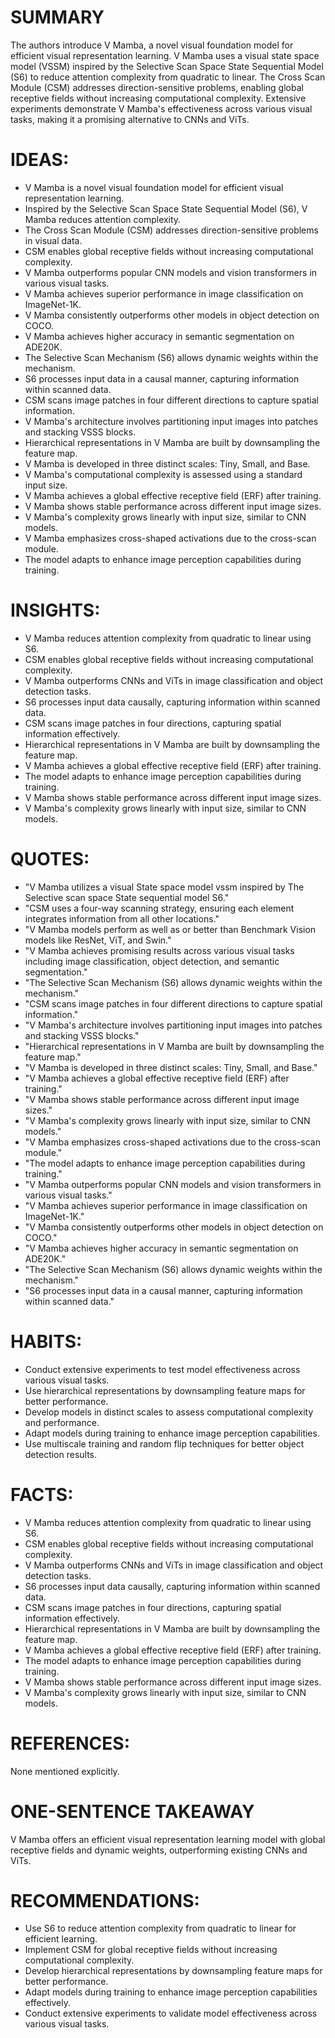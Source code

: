 # SUMMARY
The authors introduce V Mamba, a novel visual foundation model for efficient visual representation learning. V Mamba uses a visual state space model (VSSM) inspired by the Selective Scan Space State Sequential Model (S6) to reduce attention complexity from quadratic to linear. The Cross Scan Module (CSM) addresses direction-sensitive problems, enabling global receptive fields without increasing computational complexity. Extensive experiments demonstrate V Mamba's effectiveness across various visual tasks, making it a promising alternative to CNNs and ViTs.

# IDEAS:
- V Mamba is a novel visual foundation model for efficient visual representation learning.
- Inspired by the Selective Scan Space State Sequential Model (S6), V Mamba reduces attention complexity.
- The Cross Scan Module (CSM) addresses direction-sensitive problems in visual data.
- CSM enables global receptive fields without increasing computational complexity.
- V Mamba outperforms popular CNN models and vision transformers in various visual tasks.
- V Mamba achieves superior performance in image classification on ImageNet-1K.
- V Mamba consistently outperforms other models in object detection on COCO.
- V Mamba achieves higher accuracy in semantic segmentation on ADE20K.
- The Selective Scan Mechanism (S6) allows dynamic weights within the mechanism.
- S6 processes input data in a causal manner, capturing information within scanned data.
- CSM scans image patches in four different directions to capture spatial information.
- V Mamba's architecture involves partitioning input images into patches and stacking VSSS blocks.
- Hierarchical representations in V Mamba are built by downsampling the feature map.
- V Mamba is developed in three distinct scales: Tiny, Small, and Base.
- V Mamba's computational complexity is assessed using a standard input size.
- V Mamba achieves a global effective receptive field (ERF) after training.
- V Mamba shows stable performance across different input image sizes.
- V Mamba's complexity grows linearly with input size, similar to CNN models.
- V Mamba emphasizes cross-shaped activations due to the cross-scan module.
- The model adapts to enhance image perception capabilities during training.

# INSIGHTS:
- V Mamba reduces attention complexity from quadratic to linear using S6.
- CSM enables global receptive fields without increasing computational complexity.
- V Mamba outperforms CNNs and ViTs in image classification and object detection tasks.
- S6 processes input data causally, capturing information within scanned data.
- CSM scans image patches in four directions, capturing spatial information effectively.
- Hierarchical representations in V Mamba are built by downsampling the feature map.
- V Mamba achieves a global effective receptive field (ERF) after training.
- The model adapts to enhance image perception capabilities during training.
- V Mamba shows stable performance across different input image sizes.
- V Mamba's complexity grows linearly with input size, similar to CNN models.

# QUOTES:
- "V Mamba utilizes a visual State space model vssm inspired by The Selective scan space State sequential model S6."
- "CSM uses a four-way scanning strategy, ensuring each element integrates information from all other locations."
- "V Mamba models perform as well as or better than Benchmark Vision models like ResNet, ViT, and Swin."
- "V Mamba achieves promising results across various visual tasks including image classification, object detection, and semantic segmentation."
- "The Selective Scan Mechanism (S6) allows dynamic weights within the mechanism."
- "CSM scans image patches in four different directions to capture spatial information."
- "V Mamba's architecture involves partitioning input images into patches and stacking VSSS blocks."
- "Hierarchical representations in V Mamba are built by downsampling the feature map."
- "V Mamba is developed in three distinct scales: Tiny, Small, and Base."
- "V Mamba achieves a global effective receptive field (ERF) after training."
- "V Mamba shows stable performance across different input image sizes."
- "V Mamba's complexity grows linearly with input size, similar to CNN models."
- "V Mamba emphasizes cross-shaped activations due to the cross-scan module."
- "The model adapts to enhance image perception capabilities during training."
- "V Mamba outperforms popular CNN models and vision transformers in various visual tasks."
- "V Mamba achieves superior performance in image classification on ImageNet-1K."
- "V Mamba consistently outperforms other models in object detection on COCO."
- "V Mamba achieves higher accuracy in semantic segmentation on ADE20K."
- "The Selective Scan Mechanism (S6) allows dynamic weights within the mechanism."
- "S6 processes input data in a causal manner, capturing information within scanned data."

# HABITS:
- Conduct extensive experiments to test model effectiveness across various visual tasks.
- Use hierarchical representations by downsampling feature maps for better performance.
- Develop models in distinct scales to assess computational complexity and performance.
- Adapt models during training to enhance image perception capabilities.
- Use multiscale training and random flip techniques for better object detection results.

# FACTS:
- V Mamba reduces attention complexity from quadratic to linear using S6.
- CSM enables global receptive fields without increasing computational complexity.
- V Mamba outperforms CNNs and ViTs in image classification and object detection tasks.
- S6 processes input data causally, capturing information within scanned data.
- CSM scans image patches in four directions, capturing spatial information effectively.
- Hierarchical representations in V Mamba are built by downsampling the feature map.
- V Mamba achieves a global effective receptive field (ERF) after training.
- The model adapts to enhance image perception capabilities during training.
- V Mamba shows stable performance across different input image sizes.
- V Mamba's complexity grows linearly with input size, similar to CNN models.

# REFERENCES:
None mentioned explicitly.

# ONE-SENTENCE TAKEAWAY
V Mamba offers an efficient visual representation learning model with global receptive fields and dynamic weights, outperforming existing CNNs and ViTs.

# RECOMMENDATIONS:
- Use S6 to reduce attention complexity from quadratic to linear for efficient learning.
- Implement CSM for global receptive fields without increasing computational complexity.
- Develop hierarchical representations by downsampling feature maps for better performance.
- Adapt models during training to enhance image perception capabilities effectively.
- Conduct extensive experiments to validate model effectiveness across various visual tasks.